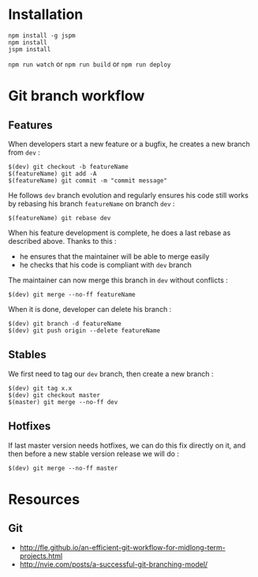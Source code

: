# Installation

```
npm install -g jspm
npm install
jspm install
```

```npm run watch``` or ```npm run build``` or ```npm run deploy```

# Git branch workflow

## Features

When developers start a new feature or a bugfix, he creates a new branch from `dev` :

```
$(dev) git checkout -b featureName
$(featureName) git add -A
$(featureName) git commit -m "commit message"
```

He follows `dev` branch evolution and regularly ensures his code still works by rebasing his branch `featureName` on branch `dev` :

```
$(featureName) git rebase dev
```

When his feature development is complete, he does a last rebase as described above.
Thanks to this :

- he ensures that the maintainer will be able to merge easily
- he checks that his code is compliant with `dev` branch

The maintainer can now merge this branch in `dev` without conflicts :

```
$(dev) git merge --no-ff featureName
```

When it is done, developer can delete his branch :

```
$(dev) git branch -d featureName
$(dev) git push origin --delete featureName
```

## Stables

We first need to tag our `dev` branch, then create a new branch :

```
$(dev) git tag x.x
$(dev) git checkout master
$(master) git merge --no-ff dev
```

## Hotfixes

If last master version needs hotfixes, we can do this fix directly on it, and then before a new stable version release we will do :

```
$(dev) git merge --no-ff master
```

# Resources

## Git

- http://fle.github.io/an-efficient-git-workflow-for-midlong-term-projects.html
- http://nvie.com/posts/a-successful-git-branching-model/
